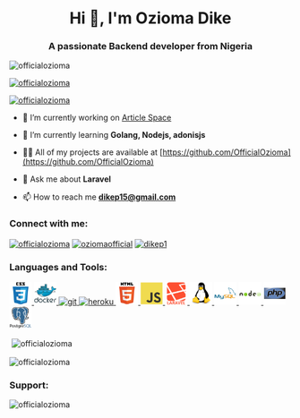 <h1 align="center">Hi 👋, I'm Ozioma Dike</h1>
<h3 align="center">A passionate Backend developer from Nigeria</h3>

<p align="left"> <img src="https://komarev.com/ghpvc/?username=officialozioma&label=Profile%20views&color=0e75b6&style=flat" alt="officialozioma" /> </p>

<p align="left"> <a href="https://github.com/ryo-ma/github-profile-trophy"><img src="https://github-profile-trophy.vercel.app/?username=officialozioma" alt="officialozioma" /></a> </p>

<p align="left"> <a href="https://twitter.com/officialozioma" target="blank"><img src="https://img.shields.io/twitter/follow/officialozioma?logo=twitter&style=for-the-badge" alt="officialozioma" /></a> </p>

- 🔭 I’m currently working on [Article Space](https://github.com/OfficialOzioma/article-space)

- 🌱 I’m currently learning **Golang, Nodejs, adonisjs**

- 👨‍💻 All of my projects are available at [https://github.com/OfficialOzioma](https://github.com/OfficialOzioma)

- 💬 Ask me about **Laravel**

- 📫 How to reach me **dikep15@gmail.com**

<h3 align="left">Connect with me:</h3>
<p align="left">
<a href="https://twitter.com/officialozioma" target="blank"><img align="center" src="https://raw.githubusercontent.com/rahuldkjain/github-profile-readme-generator/master/src/images/icons/Social/twitter.svg" alt="officialozioma" height="30" width="40" /></a>
<a href="https://linkedin.com/in/oziomaofficial" target="blank"><img align="center" src="https://raw.githubusercontent.com/rahuldkjain/github-profile-readme-generator/master/src/images/icons/Social/linked-in-alt.svg" alt="oziomaofficial" height="30" width="40" /></a>
<a href="https://fb.com/dikep2" target="blank"><img align="center" src="https://raw.githubusercontent.com/rahuldkjain/github-profile-readme-generator/master/src/images/icons/Social/facebook.svg" alt="dikep1" height="30" width="40" /></a>
</p>

<h3 align="left">Languages and Tools:</h3>
<p align="left"> <a href="https://www.w3schools.com/css/" target="_blank" rel="noreferrer"> <img src="https://raw.githubusercontent.com/devicons/devicon/master/icons/css3/css3-original-wordmark.svg" alt="css3" width="40" height="40"/> </a> <a href="https://www.docker.com/" target="_blank" rel="noreferrer"> <img src="https://raw.githubusercontent.com/devicons/devicon/master/icons/docker/docker-original-wordmark.svg" alt="docker" width="40" height="40"/> </a> <a href="https://git-scm.com/" target="_blank" rel="noreferrer"> <img src="https://www.vectorlogo.zone/logos/git-scm/git-scm-icon.svg" alt="git" width="40" height="40"/> </a> <a href="https://heroku.com" target="_blank" rel="noreferrer"> <img src="https://www.vectorlogo.zone/logos/heroku/heroku-icon.svg" alt="heroku" width="40" height="40"/> </a> <a href="https://www.w3.org/html/" target="_blank" rel="noreferrer"> <img src="https://raw.githubusercontent.com/devicons/devicon/master/icons/html5/html5-original-wordmark.svg" alt="html5" width="40" height="40"/> </a> <a href="https://developer.mozilla.org/en-US/docs/Web/JavaScript" target="_blank" rel="noreferrer"> <img src="https://raw.githubusercontent.com/devicons/devicon/master/icons/javascript/javascript-original.svg" alt="javascript" width="40" height="40"/> </a> <a href="https://laravel.com/" target="_blank" rel="noreferrer"> <img src="https://raw.githubusercontent.com/devicons/devicon/master/icons/laravel/laravel-plain-wordmark.svg" alt="laravel" width="40" height="40"/> </a> <a href="https://www.linux.org/" target="_blank" rel="noreferrer"> <img src="https://raw.githubusercontent.com/devicons/devicon/master/icons/linux/linux-original.svg" alt="linux" width="40" height="40"/> </a> <a href="https://www.mysql.com/" target="_blank" rel="noreferrer"> <img src="https://raw.githubusercontent.com/devicons/devicon/master/icons/mysql/mysql-original-wordmark.svg" alt="mysql" width="40" height="40"/> </a> <a href="https://nodejs.org" target="_blank" rel="noreferrer"> <img src="https://raw.githubusercontent.com/devicons/devicon/master/icons/nodejs/nodejs-original-wordmark.svg" alt="nodejs" width="40" height="40"/> </a> <a href="https://www.php.net" target="_blank" rel="noreferrer"> <img src="https://raw.githubusercontent.com/devicons/devicon/master/icons/php/php-original.svg" alt="php" width="40" height="40"/> </a> <a href="https://www.postgresql.org" target="_blank" rel="noreferrer"> <img src="https://raw.githubusercontent.com/devicons/devicon/master/icons/postgresql/postgresql-original-wordmark.svg" alt="postgresql" width="40" height="40"/> </a> </p>

<p>&nbsp;<img align="center" src="https://github-readme-stats.vercel.app/api?username=officialozioma&show_icons=true&locale=en" alt="officialozioma" /></p>


<p><img align="center" src="https://github-readme-streak-stats.herokuapp.com/?user=officialozioma&" alt="officialozioma" /></p>


<h3 align="left">Support:</h3>
<p><a href="https://www.buymeacoffee.com/officialozioma"> <img align="left" src="https://cdn.buymeacoffee.com/buttons/v2/default-yellow.png" height="50" width="210" alt="officialozioma" /></a></p>
